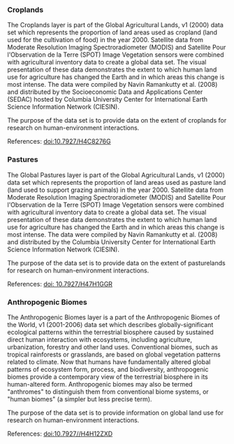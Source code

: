 ### Croplands
The Croplands layer is part of the Global Agricultural Lands, v1 (2000) data set which represents the proportion of land areas used as cropland (land used for the cultivation of food) in the year 2000. Satellite data from Moderate Resolution Imaging Spectroradiometer (MODIS) and Satellite Pour l'Observation de la Terre (SPOT) Image Vegetation sensors were combined with agricultural inventory data to create a global data set. The visual presentation of these data demonstrates the extent to which human land use for agriculture has changed the Earth and in which areas this change is most intense. The data were compiled by Navin Ramankutty et al. (2008) and distributed by the Socioeconomic Data and Applications Center (SEDAC) hosted by Columbia University Center for International Earth Science Information Network (CIESIN).

The purpose of the data set is to provide data on the extent of croplands for research on human-environment interactions.

References: [doi:10.7927/H4C8276G](https://dx.doi.org/10.7927/H4C8276G)

### Pastures
The Global Pastures layer is part of the Global Agricultural Lands, v1 (2000) data set which represents the proportion of land areas used as pasture land (land used to support grazing animals) in the year 2000. Satellite data from Moderate Resolution Imaging Spectroradiometer (MODIS) and Satellite Pour l'Observation de la Terre (SPOT) Image Vegetation sensors were combined with agricultural inventory data to create a global data set. The visual presentation of these data demonstrates the extent to which human land use for agriculture has changed the Earth and in which areas this change is most intense. The data were compiled by Navin Ramankutty et al. (2008) and distributed by the Columbia University Center for International Earth Science Information Network (CIESIN).

The purpose of the data set is to provide data on the extent of pasturelands for research on human-environment interactions.

References: [doi: 10.7927/H47H1GGR](https://dx.doi.org/10.7927/H47H1GGR)

### Anthropogenic Biomes
The Anthropogenic Biomes layer is a part of the Anthropogenic Biomes of the World, v1 (2001-2006) data set which describes globally-significant ecological patterns within the terrestrial biosphere caused by sustained direct human interaction with ecosystems, including agriculture, urbanization, forestry and other land uses. Conventional biomes, such as tropical rainforests or grasslands, are based on global vegetation patterns related to climate. Now that humans have fundamentally altered global patterns of ecosystem form, process, and biodiversity, anthropogenic biomes provide a contemporary view of the terrestrial biosphere in its human-altered form. Anthropogenic biomes may also be termed "anthromes" to distinguish them from conventional biome systems, or "human biomes" (a simpler but less precise term).

The purpose of the data set is to provide information on global land use for research on human-environment interactions.

References: [doi:10.7927//H4H12ZXD](https://dx.doi.org/10.7927//H4H12ZXD)

